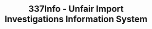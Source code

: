 ---
bigquery: https://console.cloud.google.com/bigquery?p=patents-public-data&d=usitc_investigations&page=dataset&project=sheets-management-319211
citation: US International Trade Commission 337Info Unfair Import Investigations Information
  System
contributors: US International Trade Comission
cost: None
description: US International Trade Commission 337Info Unfair Import Investigations
  Information System contains data on investigations done under Section 337. Section
  337 declares the infringement of certain statutory intellectual property rights
  and other forms of unfair competition in import trade to be unlawful practices.
  Most Section 337 investigations involve allegations of patent or registered trademark
  infringement.
documentation: FAQ and tutorial available on the site
last_edit: Mon, 04 Apr 2022 19:10:40 GMT
location: https://pubapps2.usitc.gov/337external/
maintained_by: US International Trade Comission
schema_fields: '[''teoIdIssueDate'', ''finalIdOnViolationDue'', ''respondent'', ''currentStatus'',
  ''startDateMarkmanHearing'', ''targetDate'', ''publication_number'', ''patentNumbers'',
  ''cafcAppeals'', ''complainant'', ''investigationTermDate'', ''lastUpdated'', ''gcAttorney'',
  ''endDateMarkmanHearing'', ''dateComplaintFiled'', ''ouiiParticipation'', ''investigationType'',
  ''docketNo'', ''copyrightNumbers'', ''teoReliefGranted'', ''actualEndDateEvidHear'',
  ''dateCreated'', ''finalDetNoViolation'', ''finalIdOnViolationIssue'', ''actualStartDateEvidHear'',
  ''teoIdDueDate'', ''issueDateOtherNonFinal'', ''teoProceedingInvolved'', ''internalRemand'',
  ''htsNumbers'', ''ouiiAttorney'', ''markmanHearing'', ''id'', ''currentActiveALJ'',
  ''investigationNo'', ''scheduledStartDateEvidHear'', ''patentNumber'', ''reportingRequirements'',
  ''finalDetViolation'', ''dateOfPublicationFrNotice'', ''invUnfairAct'', ''scheduledEndDateEvidHear'',
  ''title'', ''aljAssigned'', ''trademarkNumbers'']'
shortname: unfair_import_investigations
tags:
- import
- legal
- trade
timeframe: 2008-2021 (prior to 2008 downloadable as a JSON file)
title: 337Info - Unfair Import Investigations Information System
uuid: 2721f5ec-e599-4890-9265-9706719fc71e
---